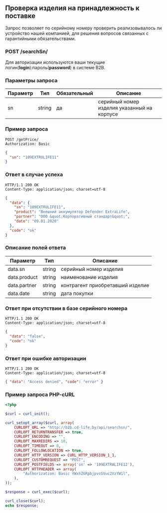 ## Проверка изделия на принадлежность к поставке

Запрос позволяет по серийному номеру проверить реализовывалось ли устройство нашей компанией, для решения вопросов связанных с гарантийными обязательствами.

### POST /searchSn/

Для авторизации используются ваши текущие логин(**login**):пароль(**password**) в системе B2B.

### Параметры запроса

| Параметр | Тип    | Обязательный | Описание                                    |
| -------- | ------ | ------------ | ------------------------------------------- |
| sn       | string | да           | серийный номер изделия указанный на корпусе |

### Пример запроса

```http
POST /getPrice/
Authorization: Basic
```

```json
{
  "sn": "109EXTRULIFE11"
}
```

### Ответ в случае успеха

```http
HTTP/1.1 200 OK
Content-Type: application/json; charset=utf-8
```

```json
{
  "data": {
    "sn": "109EXTRULIFE11",
    "product": "Внешний аккумулятор Defender ExtraLife",
    "partner": "ООО &quot;Корпоративный стандарт&quot;",
    "date": "09.01.2020"
  },
  "code": "ok"
}
```

### Описание полей ответа

| Параметр     | Тип    | Описание                         |
| ------------ | ------ | -------------------------------- |
| data.sn      | string | серийный номер изделия           |
| data.product | string | наименование изделия             |
| data.partner | string | контрагент приобретавший изделие |
| data.date    | string | дата покупки                     |

### Ответ при отсутствии в базе серийного номера

```http
HTTP/1.1 200 OK
Content-Type: application/json; charset=utf-8
```

```json
{
  "data": "false",
  "code": "ok"
}
```

### Ответ при ошибке авторизации

```http
HTTP/1.1 200 OK
Content-Type: application/json; charset=utf-8
```

```json
{ "data": "Access denied", "code": "error" }
```

### Пример запроса PHP-cURL

```php
<?php

$curl = curl_init();

curl_setopt_array($curl, array(
    CURLOPT_URL => "http://b2b.cd-life.by/api/searchsn/",
    CURLOPT_RETURNTRANSFER => true,
    CURLOPT_ENCODING => "",
    CURLOPT_MAXREDIRS => 10,
    CURLOPT_TIMEOUT => 0,
    CURLOPT_FOLLOWLOCATION => true,
    CURLOPT_HTTP_VERSION => CURL_HTTP_VERSION_1_1,
    CURLOPT_CUSTOMREQUEST => "POST",
    CURLOPT_POSTFIELDS => array('sn' => '109EXTRALIFE12'),
    CURLOPT_HTTPHEADER => array(
        "Authorization: Basic YWxhZGRpbjpvcGVuc2VzYW1l",
    ),
));

$response = curl_exec($curl);

curl_close($curl);
echo $response;

```
